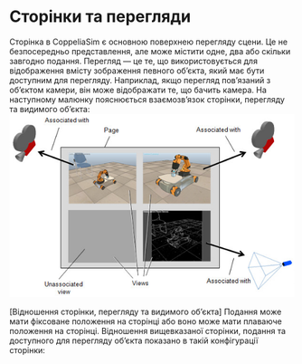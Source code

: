 # Сторінки та перегляди #
Сторінка в CoppeliaSim є основною поверхнею перегляду сцени. Це не безпосередньо представлення, але може містити одне, два або скільки завгодно подання. Перегляд — це те, що використовується для відображення вмісту зображення певного об’єкта, який має бути доступним для перегляду. Наприклад, якщо перегляд пов’язаний з об’єктом камери, він може відображати те, що бачить камера. На наступному малюнку пояснюється взаємозв’язок сторінки, перегляду та видимого об’єкта:
![pagesAndViews1](pagesAndViews1.jpg)

[Відношення сторінки, перегляду та видимого об’єкта]
Подання може мати фіксоване положення на сторінці або воно може мати плаваюче положення на сторінці. Відношення вищевказаної сторінки, подання та доступного для перегляду об’єкта показано в такій конфігурації сторінки:
